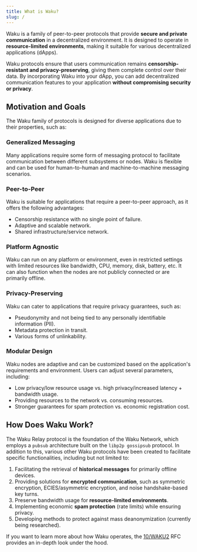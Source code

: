 ```yaml
---
title: What is Waku?
slug: /
---
```


Waku is a family of peer-to-peer protocols that provide **secure and private communication** in a decentralized environment. It is designed to operate in **resource-limited environments**, making it suitable for various decentralized applications (dApps).

Waku protocols ensure that users communication remains **censorship-resistant and privacy-preserving**, giving them complete control over their data. By incorporating Waku into your dApp, you can add decentralized communication features to your application **without compromising security or privacy**.

## Motivation and Goals

The Waku family of protocols is designed for diverse applications due to their properties, such as:

### Generalized Messaging

Many applications require some form of messaging protocol to facilitate communication between different subsystems or nodes. Waku is flexible and can be used for human-to-human and machine-to-machine messaging scenarios.

### Peer-to-Peer

Waku is suitable for applications that require a peer-to-peer approach, as it offers the following advantages:

- Censorship resistance with no single point of failure.
- Adaptive and scalable network.
- Shared infrastructure/service network.

### Platform Agnostic

Waku can run on any platform or environment, even in restricted settings with limited resources like bandwidth, CPU, memory, disk, battery, etc. It can also function when the nodes are not publicly connected or are primarily offline.

### Privacy-Preserving

Waku can cater to applications that require privacy guarantees, such as:

- Pseudonymity and not being tied to any personally identifiable information (PII).
- Metadata protection in transit.
- Various forms of unlinkability.

### Modular Design

Waku nodes are adaptive and can be customized based on the application's requirements and environment. Users can adjust several parameters, including:

- Low privacy/low resource usage vs. high privacy/increased latency + bandwidth usage.
- Providing resources to the network vs. consuming resources.
- Stronger guarantees for spam protection vs. economic registration cost.

## How Does Waku Work?

The Waku Relay protocol is the foundation of the Waku Network, which employs a `pubsub` architecture built on the `libp2p gossipsub` protocol. In addition to this, various other Waku protocols have been created to facilitate specific functionalities, including but not limited to:

1. Facilitating the retrieval of **historical messages** for primarily offline devices.
2. Providing solutions for **encrypted communication**, such as symmetric encryption, ECIES/asymmetric encryption, and noise handshake-based key turns.
3. Preserve bandwidth usage for **resource-limited environments**.
4. Implementing economic **spam protection** (rate limits) while ensuring privacy.
5. Developing methods to protect against mass deanonymization (currently being researched).

If you want to learn more about how Waku operates, the [10/WAKU2](https://rfc.vac.dev/spec/10/) RFC provides an in-depth look under the hood.
